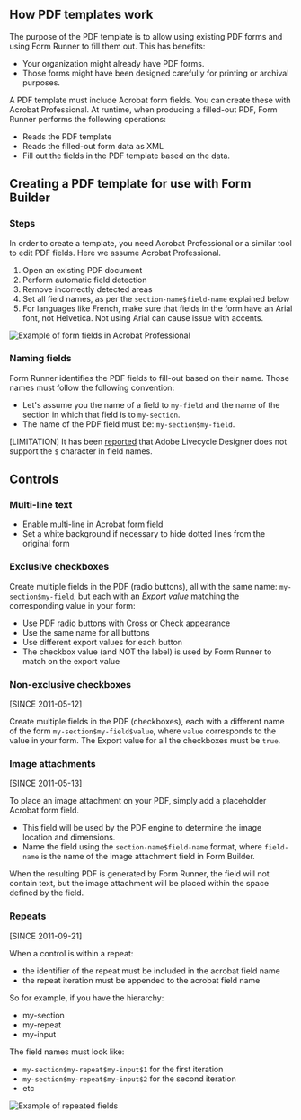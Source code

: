 ## How PDF templates work

The purpose of the PDF template is to allow using existing PDF forms and using Form Runner to fill them out. This has benefits:

- Your organization might already have PDF forms.
- Those forms might have been designed carefully for printing or archival purposes.

A PDF template must include Acrobat form fields. You can create these with Acrobat Professional. At runtime, when producing a filled-out PDF, Form Runner performs the following operations:

- Reads the PDF template
- Reads the filled-out form data as XML
- Fill out the fields in the PDF template based on the data.

## Creating a PDF template for use with Form Builder

### Steps

In order to create a template, you need Acrobat Professional or a similar tool to edit PDF fields. Here we assume Acrobat Professional.

1. Open an existing PDF document
2. Perform automatic field detection
3. Remove incorrectly detected areas
4. Set all field names, as per the `section-name$field-name` explained below
5. For languages like French, make sure that fields in the form have an Arial font, not Helvetica. Not using Arial can cause issue with accents.

![Example of form fields in Acrobat Professional][2]

### Naming fields

Form Runner identifies the PDF fields to fill-out based on their name. Those names must follow the following convention:

- Let's assume you the name of a field to `my-field` and the name of the section in which that field is to `my-section`.
- The name of the PDF field must be: `my-section$my-field`.

[LIMITATION] It has been [reported](http://discuss.orbeon.com/Creating-a-PDF-template-for-use-with-Form-Builder-td931856.html) that Adobe Livecycle Designer does not support the `$` character in field names.

## Controls

### Multi-line text

- Enable multi-line in Acrobat form field
- Set a white background if necessary to hide dotted lines from the original form

### Exclusive checkboxes

Create multiple fields in the PDF (radio buttons), all with the same name: `my-section$my-field`, but each with an _Export value_ matching the corresponding value in your form:

- Use PDF radio buttons with Cross or Check appearance
- Use the same name for all buttons
- Use different export values for each button
- The checkbox value (and NOT the label) is used by Form Runner to match on the export value

### Non-exclusive checkboxes

[SINCE 2011-05-12]

Create multiple fields in the PDF (checkboxes), each with a different name of the form `my-section$my-field$value`, where `value` corresponds to the value in your form. The Export value for all the checkboxes must be `true`.

### Image attachments

[SINCE 2011-05-13]

To place an image attachment on your PDF, simply add a placeholder Acrobat form field.

- This field will be used by the PDF engine to determine the image location and dimensions.
- Name the field using the `section-name$field-name` format, where `field-name` is the name of the image attachment field in Form Builder.

When the resulting PDF is generated by Form Runner, the field will not contain text, but the image attachment will be placed within the space defined by the field.

### Repeats

[SINCE 2011-09-21]

When a control is within a repeat:

- the identifier of the repeat must be included in the acrobat field name
- the repeat iteration must be appended to the acrobat field name

So for example, if you have the hierarchy:

- my-section
- my-repeat
- my-input

The field names must look like:

- `my-section$my-repeat$my-input$1` for the first iteration
- `my-section$my-repeat$my-input$2` for the second iteration
- etc

![Example of repeated fields][4]

[2]: https://sites.google.com/a/orbeon.com/forms/_/rsrc/1305312237285/doc/user-guide/form-builder-user-guide/pdf-generation/acrofields-shadow.png
[4]: https://sites.google.com/a/orbeon.com/forms/_/rsrc/1359668900101/doc/user-guide/form-builder-user-guide/pdf-generation/Screen%20Shot%202013-01-31%20at%201.46.40%20PM.png
